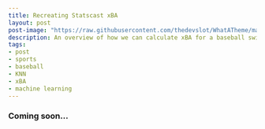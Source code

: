 ```yaml
---
title: Recreating Statscast xBA
layout: post
post-image: "https://raw.githubusercontent.com/thedevslot/WhatATheme/master/assets/images/SamplePost.png?token=AHMQUEPC4IFADOF5VG4QVN26Z64GG"
description: An overview of how we can calculate xBA for a baseball swing using same techniques as Statscast.
tags:
- post
- sports
- baseball
- KNN
- xBA
- machine learning
---
```


### Coming soon...